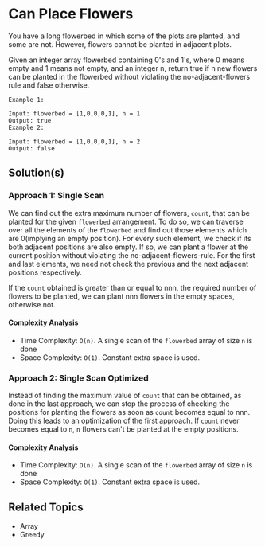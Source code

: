 # Can Place Flowers

You have a long flowerbed in which some of the plots are planted, and some are not. However, flowers cannot be planted
in adjacent plots.

Given an integer array flowerbed containing 0's and 1's, where 0 means empty and 1 means not empty, and an integer n,
return true if n new flowers can be planted in the flowerbed without violating the no-adjacent-flowers rule and false
otherwise.

```plain
Example 1:

Input: flowerbed = [1,0,0,0,1], n = 1
Output: true
Example 2:

Input: flowerbed = [1,0,0,0,1], n = 2
Output: false 
```

## Solution(s)

### Approach 1: Single Scan

We can find out the extra maximum number of flowers, `count`, that can be planted
for the given `flowerbed` arrangement. To do so, we can traverse over all the elements of the
`flowerbed` and find out those elements which are 0(implying an empty position). For every such element,
we check if its both adjacent positions are also empty. If so, we can plant a flower at the current position without
violating the no-adjacent-flowers-rule. For the first and last elements, we need not check the previous and the next
adjacent positions respectively.

If the `count` obtained is greater than or equal to nnn, the required number of flowers to be planted, we can
plant nnn flowers in the empty spaces, otherwise not.

#### Complexity Analysis

- Time Complexity: `O(n)`. A single scan of the `flowerbed` array of size `n` is done
- Space Complexity: `O(1)`. Constant extra space is used.

### Approach 2: Single Scan Optimized

Instead of finding the maximum value of `count` that can be obtained, as done in the last approach, we can stop
the process of checking the positions for planting the flowers as soon as `count` becomes equal to nnn. Doing
this leads to an optimization of the first approach. If `count` never becomes equal to `n`, `n` flowers can't be
planted at the empty positions.

#### Complexity Analysis

- Time Complexity: `O(n)`. A single scan of the `flowerbed` array of size `n` is done
- Space Complexity: `O(1)`. Constant extra space is used.

## Related Topics

- Array
- Greedy
